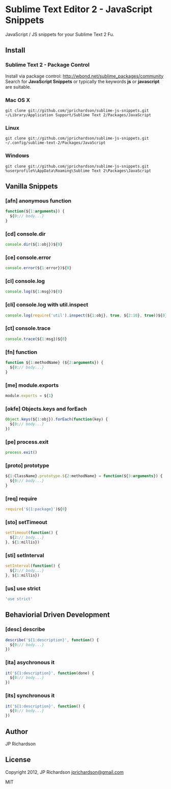 Sublime Text Editor 2 - JavaScript Snippets
===========================================

JavaScript / JS snippets for your Sublime Text 2 Fu.


Install
-------

### Sublime Text 2 - Package Control

Install via package control: http://wbond.net/sublime_packages/community Search for **JavaScript Snippets** or typically the keywords **js** or **javascript** are suitable.


### Mac OS X

    git clone git://github.com/jprichardson/sublime-js-snippets.git ~/Library/Application Support/Sublime Text 2/Packages/JavaScript


### Linux

    git clone git://github.com/jprichardson/sublime-js-snippets.git ~/.config/sublime-text-2/Packages/JavaScript


### Windows

    git clone git://github.com/jprichardson/sublime-js-snippets.git %userprofile%\AppData\Roaming\Sublime Text 2\Packages\JavaScript



Vanilla Snippets
--------

### [afn] anonymous function 

```javascript
function(${1:arguments}) {
  ${0:// body...}
}
```


### [cd] console.dir

```javascript
console.dir(${1:obj})${0}
```


### [ce] console.error

```javascript
console.error(${1:error})${0}
```


### [cl] console.log 

```javascript
console.log(${1:msg})${0}
```


### [cli] console.log with util.inspect 

```javascript
console.log(require('util').inspect(${1:obj}, true, ${2:10}, true))${0}
```


### [ct] console.trace

```javascript
console.trace(${1:msg})${0}
```


### [fn] function 

```javascript
function ${1:methodName} (${2:arguments}) {
  ${0:// body...}
}
```


### [me] module.exports 

```javascript
module.exports = ${1}
```


### [okfe] Objects.keys and forEach

```js
Object.keys(${1:obj}).forEach(function(key) {
  ${0:// body...}
})
```


### [pe] process.exit 

```javascript
process.exit()
```


### [proto] prototype

```javascript
${1:ClassName}.prototype.${2:methodName} = function(${3:arguments}) {
  ${0:// body...}
}
```


### [req] require

```javascript
require('${1:package}')${0}
```


### [sto] setTimeout

```javascript
setTimeout(function() {
  ${2:// body...}
}, ${1:millis})
```


### [sti] setInterval

```javascript
setInterval(function() {
  ${2:// body...}
}, ${1:millis})
```


### [us] use strict

```javascript
'use strict'
```



Behaviorial Driven Development
------------------------------

### [desc] describe

```javascript
describe('${1:description}', function() {
  ${0:// body...}
})
```


### [ita] asychronous it

```javascript
it('${1:description}', function(done) {
  ${0:// body...}
})
```


### [its] synchronous it

```javascript
it('${1:description}', function() {
  ${0:// body...}
})
```



Author
------

JP Richardson



License
-------

Copyright 2012, JP Richardson  <jprichardson@gmail.com>

MIT
